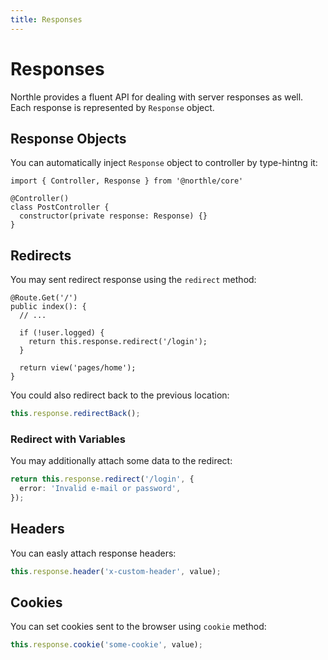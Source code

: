 ```yaml
---
title: Responses
---
```


# Responses

Northle provides a fluent API for dealing with server responses as well. Each response is represented by `Response` object.

## Response Objects

You can automatically inject `Response` object to controller by type-hintng it:

```ts{1,5}
import { Controller, Response } from '@northle/core'

@Controller()
class PostController {
  constructor(private response: Response) {}
}
```

## Redirects

You may sent redirect response using the `redirect` method:

```ts{6}
@Route.Get('/')
public index(): {
  // ...

  if (!user.logged) {
    return this.response.redirect('/login');
  }

  return view('pages/home');
}
```

You could also redirect back to the previous location:

```ts
this.response.redirectBack();
```

### Redirect with Variables

You may additionally attach some data to the redirect:

```ts
return this.response.redirect('/login', {
  error: 'Invalid e-mail or password',
});
```

## Headers

You can easly attach response headers:

```ts
this.response.header('x-custom-header', value);
```

## Cookies

You can set cookies sent to the browser using `cookie` method:

```ts
this.response.cookie('some-cookie', value);
```
